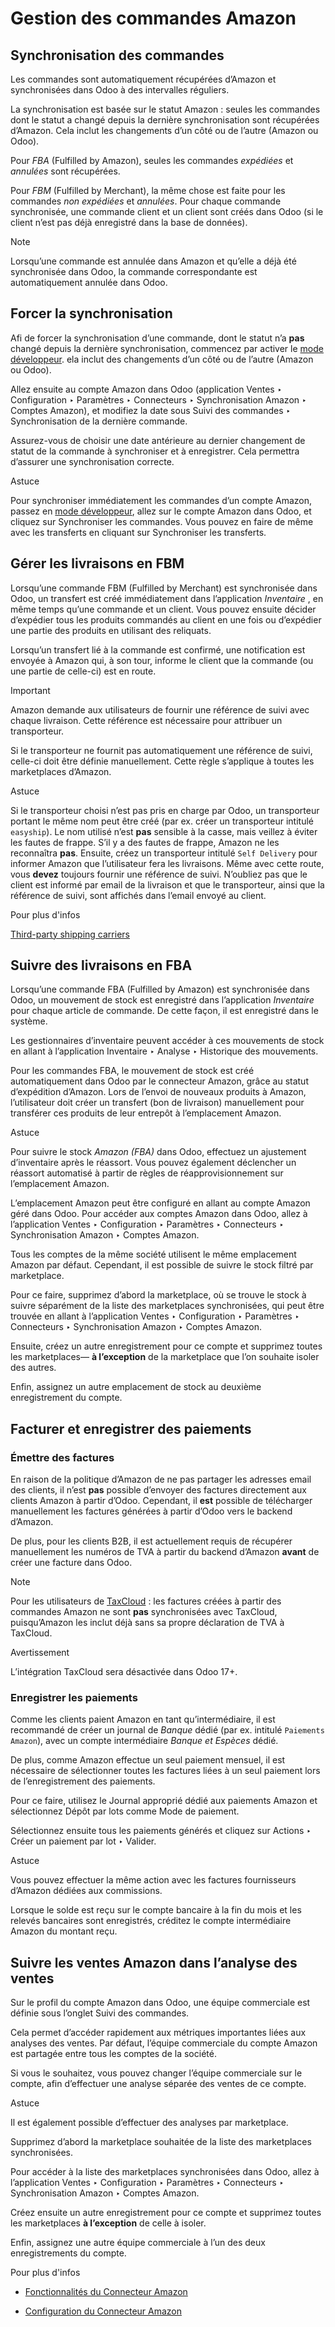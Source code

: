 # Gestion des commandes Amazon

## Synchronisation des commandes

Les commandes sont automatiquement récupérées d’Amazon et synchronisées dans
Odoo à des intervalles réguliers.

La synchronisation est basée sur le statut Amazon : seules les commandes dont
le statut a changé depuis la dernière synchronisation sont récupérées
d’Amazon. Cela inclut les changements d’un côté ou de l’autre (Amazon ou
Odoo).

Pour _FBA_ (Fulfilled by Amazon), seules les commandes _expédiées_ et
_annulées_ sont récupérées.

Pour _FBM_ (Fulfilled by Merchant), la même chose est faite pour les commandes
_non expédiées_ et _annulées_. Pour chaque commande synchronisée, une commande
client et un client sont créés dans Odoo (si le client n’est pas déjà
enregistré dans la base de données).

Note

Lorsqu’une commande est annulée dans Amazon et qu’elle a déjà été synchronisée
dans Odoo, la commande correspondante est automatiquement annulée dans Odoo.

## Forcer la synchronisation

Afi de forcer la synchronisation d’une commande, dont le statut n’a **pas**
changé depuis la dernière synchronisation, commencez par activer le [mode
développeur](../../../general/developer_mode.html#developer-mode). ela inclut
des changements d’un côté ou de l’autre (Amazon ou Odoo).

Allez ensuite au compte Amazon dans Odoo (application Ventes ‣ Configuration ‣
Paramètres ‣ Connecteurs ‣ Synchronisation Amazon ‣ Comptes Amazon), et
modifiez la date sous Suivi des commandes ‣ Synchronisation de la dernière
commande.

Assurez-vous de choisir une date antérieure au dernier changement de statut de
la commande à synchroniser et à enregistrer. Cela permettra d’assurer une
synchronisation correcte.

Astuce

Pour synchroniser immédiatement les commandes d’un compte Amazon, passez en
[mode développeur](../../../general/developer_mode.html#developer-mode), allez
sur le compte Amazon dans Odoo, et cliquez sur Synchroniser les commandes.
Vous pouvez en faire de même avec les transferts en cliquant sur Synchroniser
les transferts.

## Gérer les livraisons en FBM

Lorsqu’une commande FBM (Fulfilled by Merchant) est synchronisée dans Odoo, un
transfert est créé immédiatement dans l’application _Inventaire_ , en même
temps qu’une commande et un client. Vous pouvez ensuite décider d’expédier
tous les produits commandés au client en une fois ou d’expédier une partie des
produits en utilisant des reliquats.

Lorsqu’un transfert lié à la commande est confirmé, une notification est
envoyée à Amazon qui, à son tour, informe le client que la commande (ou une
partie de celle-ci) est en route.

Important

Amazon demande aux utilisateurs de fournir une référence de suivi avec chaque
livraison. Cette référence est nécessaire pour attribuer un transporteur.

Si le transporteur ne fournit pas automatiquement une référence de suivi,
celle-ci doit être définie manuellement. Cette règle s’applique à toutes les
marketplaces d’Amazon.

Astuce

Si le transporteur choisi n’est pas pris en charge par Odoo, un transporteur
portant le même nom peut être créé (par ex. créer un transporteur intitulé
`easyship`). Le nom utilisé n’est **pas** sensible à la casse, mais veillez à
éviter les fautes de frappe. S’il y a des fautes de frappe, Amazon ne les
reconnaîtra **pas**. Ensuite, créez un transporteur intitulé `Self Delivery`
pour informer Amazon que l’utilisateur fera les livraisons. Même avec cette
route, vous **devez** toujours fournir une référence de suivi. N’oubliez pas
que le client est informé par email de la livraison et que le transporteur,
ainsi que la référence de suivi, sont affichés dans l’email envoyé au client.

Pour plus d'infos

[Third-party shipping
carriers](../../../inventory_and_mrp/inventory/shipping_receiving/setup_configuration/third_party_shipper.html)

## Suivre des livraisons en FBA

Lorsqu’une commande FBA (Fulfilled by Amazon) est synchronisée dans Odoo, un
mouvement de stock est enregistré dans l’application _Inventaire_ pour chaque
article de commande. De cette façon, il est enregistré dans le système.

Les gestionnaires d’inventaire peuvent accéder à ces mouvements de stock en
allant à l’application Inventaire ‣ Analyse ‣ Historique des mouvements.

Pour les commandes FBA, le mouvement de stock est créé automatiquement dans
Odoo par le connecteur Amazon, grâce au statut d’expédition d’Amazon. Lors de
l’envoi de nouveaux produits à Amazon, l’utilisateur doit créer un transfert
(bon de livraison) manuellement pour transférer ces produits de leur entrepôt
à l’emplacement Amazon.

Astuce

Pour suivre le stock _Amazon (FBA)_ dans Odoo, effectuez un ajustement
d’inventaire après le réassort. Vous pouvez également déclencher un réassort
automatisé à partir de règles de réapprovisionnement sur l’emplacement Amazon.

L’emplacement Amazon peut être configuré en allant au compte Amazon géré dans
Odoo. Pour accéder aux comptes Amazon dans Odoo, allez à l’application Ventes
‣ Configuration ‣ Paramètres ‣ Connecteurs ‣ Synchronisation Amazon ‣ Comptes
Amazon.

Tous les comptes de la même société utilisent le même emplacement Amazon par
défaut. Cependant, il est possible de suivre le stock filtré par marketplace.

Pour ce faire, supprimez d’abord la marketplace, où se trouve le stock à
suivre séparément de la liste des marketplaces synchronisées, qui peut être
trouvée en allant à l’application Ventes ‣ Configuration ‣ Paramètres ‣
Connecteurs ‣ Synchronisation Amazon ‣ Comptes Amazon.

Ensuite, créez un autre enregistrement pour ce compte et supprimez toutes les
marketplaces— **à l’exception** de la marketplace que l’on souhaite isoler des
autres.

Enfin, assignez un autre emplacement de stock au deuxième enregistrement du
compte.

## Facturer et enregistrer des paiements

### Émettre des factures

En raison de la politique d’Amazon de ne pas partager les adresses email des
clients, il n’est **pas** possible d’envoyer des factures directement aux
clients Amazon à partir d’Odoo. Cependant, il **est** possible de télécharger
manuellement les factures générées à partir d’Odoo vers le backend d’Amazon.

De plus, pour les clients B2B, il est actuellement requis de récupérer
manuellement les numéros de TVA à partir du backend d’Amazon **avant** de
créer une facture dans Odoo.

Note

Pour les utilisateurs de
[TaxCloud](../../../finance/accounting/taxes/taxcloud.html) : les factures
créées à partir des commandes Amazon ne sont **pas** synchronisées avec
TaxCloud, puisqu’Amazon les inclut déjà sans sa propre déclaration de TVA à
TaxCloud.

Avertissement

L’intégration TaxCloud sera désactivée dans Odoo 17+.

### Enregistrer les paiements

Comme les clients paient Amazon en tant qu’intermédiaire, il est recommandé de
créer un journal de _Banque_ dédié (par ex. intitulé `Paiements Amazon`), avec
un compte intermédiaire _Banque et Espèces_ dédié.

De plus, comme Amazon effectue un seul paiement mensuel, il est nécessaire de
sélectionner toutes les factures liées à un seul paiement lors de
l’enregistrement des paiements.

Pour ce faire, utilisez le Journal approprié dédié aux paiements Amazon et
sélectionnez Dépôt par lots comme Mode de paiement.

Sélectionnez ensuite tous les paiements générés et cliquez sur Actions ‣ Créer
un paiement par lot ‣ Valider.

Astuce

Vous pouvez effectuer la même action avec les factures fournisseurs d’Amazon
dédiées aux commissions.

Lorsque le solde est reçu sur le compte bancaire à la fin du mois et les
relevés bancaires sont enregistrés, créditez le compte intermédiaire Amazon du
montant reçu.

## Suivre les ventes Amazon dans l’analyse des ventes

Sur le profil du compte Amazon dans Odoo, une équipe commerciale est définie
sous l’onglet Suivi des commandes.

Cela permet d’accéder rapidement aux métriques importantes liées aux analyses
des ventes. Par défaut, l’équipe commerciale du compte Amazon est partagée
entre tous les comptes de la société.

Si vous le souhaitez, vous pouvez changer l’équipe commerciale sur le compte,
afin d’effectuer une analyse séparée des ventes de ce compte.

Astuce

Il est également possible d’effectuer des analyses par marketplace.

Supprimez d’abord la marketplace souhaitée de la liste des marketplaces
synchronisées.

Pour accéder à la liste des marketplaces synchronisées dans Odoo, allez à
l’application Ventes ‣ Configuration ‣ Paramètres ‣ Connecteurs ‣
Synchronisation Amazon ‣ Comptes Amazon.

Créez ensuite un autre enregistrement pour ce compte et supprimez toutes les
marketplaces **à l’exception** de celle à isoler.

Enfin, assignez une autre équipe commerciale à l’un des deux enregistrements
du compte.

Pour plus d'infos

  * [Fonctionnalités du Connecteur Amazon](features.html)

  * [Configuration du Connecteur Amazon](setup.html)

